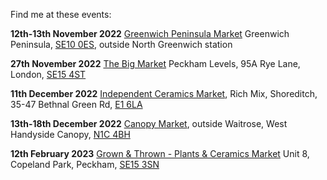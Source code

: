 Find me at these events: 

**12th-13th November 2022**
[Greenwich Peninsula Market](https://www.realfoodfestival.co.uk/our_work/greenwich-peninsula-market/)
Greenwich Peninsula, [SE10 0ES](https://goo.gl/maps/2Fm5hK7VKBgZA8wBA), outside North Greenwich station

**27th November 2022**
[The Big Market](https://www.instagram.com/thebigmarketlondon/)
Peckham Levels, 95A Rye Lane, London, [SE15 4ST](https://goo.gl/maps/TizmuAexsSfMwHKo7)

**11th December 2022**
[Independent Ceramics Market](https://www.facebook.com/events/500212300937239),
Rich Mix, Shoreditch, 35-47 Bethnal Green Rd, [E1 6LA](https://goo.gl/maps/Ni25W1XWbNJsixY59)

**13th-18th December 2022**
[Canopy Market](https://canopymarket.co.uk),
outside Waitrose, West Handyside Canopy, [N1C 4BH](https://goo.gl/maps/6Y39tvgFrbknywmi9)

**12th February 2023**
[Grown & Thrown - Plants & Ceramics Market](https://www.facebook.com/events/319008952315517)
Unit 8, Copeland Park, Peckham, [SE15 3SN](https://goo.gl/maps/tEmTvFwMsj6TaF1y5)
